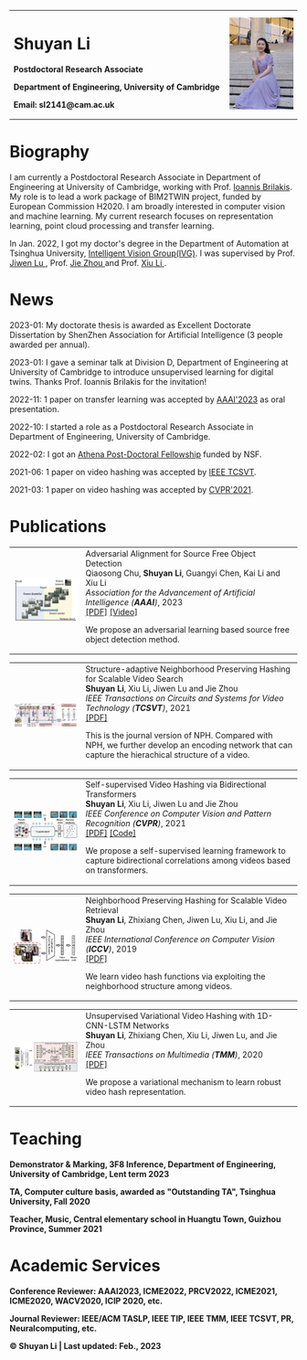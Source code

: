 <table border="0">
  <tr>
    <td width="75%">
      <h1>Shuyan Li</h1>
      <p><b>Postdoctoral Research Associate</b></p>
      <p><b>Department of Engineering, University of Cambridge</b></p>
      <p><b>Email: sl2141@cam.ac.uk</b></p>
    </td>
    <td width="25%">
      <img src="/IMG_1437.jpg" width="100%">  
    </td>
  </tr>
</table>


# Biography
             
I am currently a Postdoctoral Research Associate in Department of Engineering at University of Cambridge, working with Prof. <a href="http://www.eng.cam.ac.uk/profiles/ib340">Ioannis Brilakis</a>. My role is to lead a work package of BIM2TWIN project, funded by European Commission H2020. I am broadly interested in computer vision and machine learning. My current research focuses on representation learning, point cloud processing and transfer learning.

In Jan. 2022, I got my doctor's degree in the Department of Automation at Tsinghua University, <a href="http://ivg.au.tsinghua.edu.cn/index.php">Intelligent Vision Group(IVG)</a>. I was supervised by Prof. <a href="http://ivg.au.tsinghua.edu.cn/Jiwen_Lu/"> Jiwen Lu </a>, Prof. <a href="http://www.au.tsinghua.edu.cn/info/1110/1583.htm"> Jie Zhou </a> and Prof. <a href="https://www.sigs.tsinghua.edu.cn/lx/"> Xiu Li </a>. 
<!-- After that, I stayed in Tsinghua University as a Research Associate, waiting for a US visa. I am grateful to Prof. Xiu Li for giving me the opportunity to improve my ability of project management and supervision.   -->
  
# News
2023-01: My doctorate thesis is awarded as Excellent Doctorate Dissertation by ShenZhen Association for Artificial Intelligence (3 people awarded
per annual).

2023-01: I gave a seminar talk at Division D, Department of Engineering at University of Cambridge to introduce unsupervised learning for digital twins. Thanks Prof. Ioannis Brilakis for the invitation!

2022-11: 1 paper on transfer learning was accepted by <a href="https://aaai.org/Conferences/AAAI-23/">AAAI'2023</a> as oral presentation.

2022-10: I started a role as a Postdoctoral Research Associate in Department of Engineering, University of Cambridge.

2022-02: I got an <a href="https://athena.duke.edu/education-outreach"> Athena Post-Doctoral Fellowship</a> funded by NSF.

2021-06: 1 paper on video hashing was accepted by <a href="https://ieeexplore.ieee.org/xpl/RecentIssue.jsp?punumber=76">IEEE TCSVT</a>.

2021-03:  1 paper on video hashing was accepted by <a href="http://cvpr2021.thecvf.com">CVPR'2021</a>.

  
# Publications
<table border="0">
 <tr>
            <td width="25%">
              <img style="width:100%;max-width:100%" src="A2SFOD.png" alt="dise">
            </td>
            <td width="75%" valign="center">
              <papertitle>Adversarial Alignment for Source Free Object Detection</papertitle>
              <br>
              Qiaosong Chu, <strong>Shuyan Li</strong>, Guangyi Chen, Kai Li and Xiu Li
              <br>
              <em>Association for the Advancement of Artificial Intelligence (<strong>AAAI</strong>)</em>, 2023
              <br>
              <a href="https://arxiv.org/pdf/2301.04265.pdf">[PDF]</a> 
              <a href="AAAI.mp4">[Video]</a> 
<!--               <a href="https://github.com/ChuQiaosong">[Code]</a> -->
              <br>
              <p></p>
              <p> We propose an adversarial learning based source free object detection method.</p>
            </td>
</tr>
</table> 

<table border="0">
 <tr>
            <td width="25%">
              <img style="width:100%;max-width:100%" src="SNPH.png" alt="dise">
            </td>
            <td width="75%" valign="center">
              <papertitle>Structure-adaptive Neighborhood Preserving Hashing for Scalable Video Search</papertitle>
              <br>
              <strong>Shuyan Li</strong>, Xiu Li, Jiwen Lu and Jie Zhou
              <br>
              <em>IEEE Transactions on Circuits and Systems for Video Technology (<strong>TCSVT</strong>)</em>, 2021
              <br>
              <a href="Structure-adaptive Neighborhood Preserving Hashing for Scalable Video Search.pdf">[PDF]</a>
              <br>
              <p></p>
              <p> This is the journal version of NPH. Compared with NPH, we further develop an encoding network that can capture the hierachical structure of a video.</p>
            </td>
</tr>
</table> 

<table border="0">
 <tr>
            <td width="25%">
              <img style="width:100%;max-width:100%" src="bth.png" alt="dise">
            </td>
            <td width="75%" valign="center">
              <papertitle>Self-supervised Video Hashing via Bidirectional Transformers</papertitle>
              <br>
              <strong>Shuyan Li</strong>, Xiu Li, Jiwen Lu and Jie Zhou
              <br>
              <em>IEEE Conference on Computer Vision and Pattern Recognition (<strong>CVPR</strong>)</em>, 2021
              <br>
              <a href="Self-supervised Video Hashing via Bidirectional Transformers.pdf">[PDF]</a> <a href="https://github.com/Lily1994/BTH">[Code]</a> 
              <br>
              <p></p>
              <p>We propose a self-supervised learning framework to capture bidirectional correlations among videos based on transformers.</p>
            </td>
</tr>
</table>  

<table border="0">
 <tr>
            <td width="25%">
              <img style="width:100%;max-width:100%" src="nph.png" alt="dise">
            </td>
            <td width="75%" valign="center">
              <papertitle>Neighborhood Preserving Hashing for Scalable Video Retrieval</papertitle>
              <br>
              <strong>Shuyan Li</strong>, Zhixiang Chen, Jiwen Lu, Xiu Li, and Jie Zhou
              <br>
              <em>IEEE International Conference on Computer Vision (<strong>ICCV</strong>)</em>, 2019
              <br>
              <a href="Neighborhood Preserving Hashing for Scalable Video Retrieval.pdf">[PDF]</a>  
              <br>
              <p></p>
              <p>We learn video hash functions via exploiting the neighborhood structure among videos.</p>
            </td>
</tr>
</table>
  
<table border="0">
 <tr>
            <td width="25%">
              <img style="width:100%;max-width:100%" src="Uvvh2.png" alt="dise">
            </td>
            <td width="75%" valign="center">
              <papertitle>Unsupervised Variational Video Hashing with 1D-CNN-LSTM Networks</papertitle>
              <br>
              <strong>Shuyan Li</strong>, Zhixiang Chen, Xiu Li, Jiwen Lu, and Jie Zhou
              <br>
              <em>IEEE Transactions on Multimedia (<strong>TMM</strong>)</em>, 2020
              <br>
              <a href="Unsupervised variational video hashing with 1D-CNN-LSTM Networks.pdf">[PDF]</a>
              <br>
              <p></p>
              <p>We propose a variational mechanism to learn robust video hash representation. </p>
            </td>
</tr>
</table>

# Teaching
<b>Demonstrator & Marking, 3F8 Inference, Department of Engineering, University of Cambridge, Lent term 2023
  
<b>TA, Computer culture basis, awarded as "Outstanding TA", Tsinghua University, Fall 2020

<b>Teacher, Music, Central elementary school in Huangtu Town, Guizhou Province, Summer 2021

# Academic Services

<b>Conference Reviewer:</b> AAAI2023, ICME2022, PRCV2022, ICME2021, ICME2020, WACV2020, ICIP 2020, etc.

<b>Journal Reviewer:</b>  IEEE/ACM TASLP, IEEE TIP, IEEE TMM, IEEE TCSVT, PR, Neuralcomputing, etc.

&copy; Shuyan Li | Last updated: Feb., 2023

